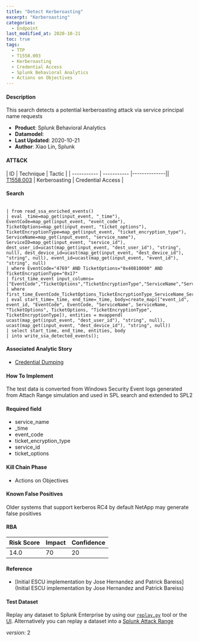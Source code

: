 ```yaml
---
title: "Detect Kerberoasting"
excerpt: "Kerberoasting"
categories:
  - Endpoint
last_modified_at: 2020-10-21
toc: true
tags:
  - TTP
  - T1558.003
  - Kerberoasting
  - Credential Access
  - Splunk Behavioral Analytics
  - Actions on Objectives
---
```


#### Description

This search detects a potential kerberoasting attack via service principal name requests

- **Product**: Splunk Behavioral Analytics
- **Datamodel**:
- **Last Updated**: 2020-10-21
- **Author**: Xiao Lin, Splunk


#### ATT&CK

| ID          | Technique   | Tactic       |
| ----------- | ----------- |--------------|| [T1558.003](https://attack.mitre.org/techniques/T1558/003/) | Kerberoasting | Credential Access |


#### Search

```
 
| from read_ssa_enriched_events() 
| eval _time=map_get(input_event, "_time"), EventCode=map_get(input_event, "event_code"), TicketOptions=map_get(input_event, "ticket_options"), TicketEncryptionType=map_get(input_event, "ticket_encryption_type"), ServiceName=map_get(input_event, "service_name"), ServiceID=map_get(input_event, "service_id"), dest_user_id=ucast(map_get(input_event, "dest_user_id"), "string", null), dest_device_id=ucast(map_get(input_event, "dest_device_id"), "string", null), event_id=ucast(map_get(input_event, "event_id"), "string", null) 
| where EventCode="4769" AND TicketOptions="0x40810000" AND TicketEncryptionType="0x17" 
| first_time_event input_columns=["EventCode","TicketOptions","TicketEncryptionType","ServiceName","ServiceID"] 
| where first_time_EventCode_TicketOptions_TicketEncryptionType_ServiceName_ServiceID 
| eval start_time=_time, end_time=_time, body=create_map(["event_id", event_id, "EventCode", EventCode, "ServiceName", ServiceName, "TicketOptions", TicketOptions, "TicketEncryptionType", TicketEncryptionType]), entities = mvappend( ucast(map_get(input_event, "dest_user_id"), "string", null), ucast(map_get(input_event, "dest_device_id"), "string", null))
| select start_time, end_time, entities, body 
| into write_ssa_detected_events();
```

#### Associated Analytic Story
* [Credential Dumping](_stories/credential_dumping)


#### How To Implement
The test data is converted from Windows Security Event logs generated from Attach Range simulation and used in SPL search and extended to SPL2

#### Required field
* service_name
* _time
* event_code
* ticket_encryption_type
* service_id
* ticket_options


#### Kill Chain Phase
* Actions on Objectives


#### Known False Positives
Older systems that support kerberos RC4 by default NetApp may generate false positives



#### RBA

| Risk Score  | Impact      | Confidence   |
| ----------- | ----------- |--------------|
| 14.0 | 70 | 20 |



#### Reference

* [Initial ESCU implementation by Jose Hernandez and Patrick Bareiss](Initial ESCU implementation by Jose Hernandez and Patrick Bareiss)



#### Test Dataset
Replay any dataset to Splunk Enterprise by using our [`replay.py`](https://github.com/splunk/attack_data#using-replaypy) tool or the [UI](https://github.com/splunk/attack_data#using-ui).
Alternatively you can replay a dataset into a [Splunk Attack Range](https://github.com/splunk/attack_range#replay-dumps-into-attack-range-splunk-server)



_version_: 2